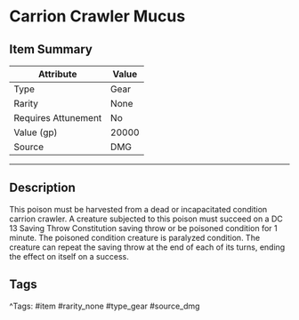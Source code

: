 # Carrion Crawler Mucus

## Item Summary

| Attribute            | Value                        |
|----------------------|------------------------------|
| Type                 | Gear |
| Rarity               | None             |
| Requires Attunement  | No                |
| Value (gp)           | 20000    |
| Source               | DMG |

---

## Description

This poison must be harvested from a dead or incapacitated condition carrion crawler. A creature subjected to this poison must succeed on a DC 13 Saving Throw Constitution saving throw or be poisoned condition for 1 minute. The poisoned condition creature is paralyzed condition. The creature can repeat the saving throw at the end of each of its turns, ending the effect on itself on a success.

## Tags

^Tags: #item #rarity_none #type_gear #source_dmg